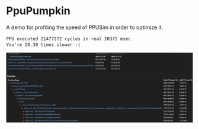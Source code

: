 # PpuPumpkin

A demo for profiling the speed of PPUSim in order to optimize it.

```
PPU executed 21477272 cycles in real 20375 msec
You're 20.38 times slower :(
```

![ppusim_profiler.png](ppusim_profiler.png)
